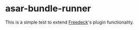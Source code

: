 # asar-bundle-runner

This is a simple test to extend [Freedeck](https://github.com/Freedeck/Freedeck)'s plugin functionality.
